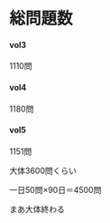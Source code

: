 # 総問題数

#### vol3

1110問

#### vol4

1180問

#### vol5

1151問



大体3600問くらい

一日50問×90日＝4500問

まあ大体終わる